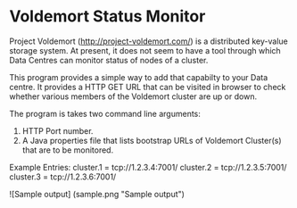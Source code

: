 Voldemort Status Monitor
=======================

Project Voldemort (http://project-voldemort.com/) is a distributed key-value storage system.
At present, it does not seem to have a tool through which Data Centres can monitor status
of nodes of a cluster.

This program provides a simple way to add that capabilty to your Data centre.
It provides a HTTP GET URL that can be visited in browser to check whether various members
of the Voldemort cluster are up or down.

The program is takes two command line arguments:

1. HTTP Port number.
2. A Java properties file that lists bootstrap URLs of Voldemort Cluster(s) that are to be monitored.

Example Entries:
cluster.1 = tcp://1.2.3.4:7001/
cluster.2 = tcp://1.2.3.5:7001/
cluster.3 = tcp://1.2.3.6:7001/

![Sample output] (sample.png "Sample output")
